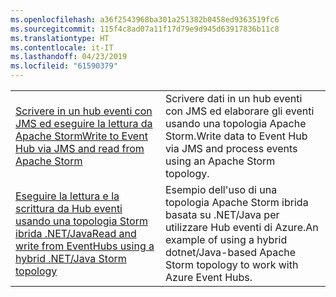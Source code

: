 ```yaml
---
ms.openlocfilehash: a36f2543968ba301a251382b0458ed9363519fc6
ms.sourcegitcommit: 115f4c8ad07a11f17d79e9d945d63917836b11c8
ms.translationtype: HT
ms.contentlocale: it-IT
ms.lasthandoff: 04/23/2019
ms.locfileid: "61590379"
---
```

|  |  |
|---------|---------|
| <span data-ttu-id="1e742-101">[Scrivere in un hub eventi con JMS ed eseguire la lettura da Apache Storm][1]</span><span class="sxs-lookup"><span data-stu-id="1e742-101">[Write to Event Hub via JMS and read from Apache Storm][1]</span></span> | <span data-ttu-id="1e742-102">Scrivere dati in un hub eventi con JMS ed elaborare gli eventi usando una topologia Apache Storm.</span><span class="sxs-lookup"><span data-stu-id="1e742-102">Write data to Event Hub via JMS and process events using an Apache Storm topology.</span></span> 
| <span data-ttu-id="1e742-103">[Eseguire la lettura e la scrittura da Hub eventi usando una topologia Storm ibrida .NET/Java][2]</span><span class="sxs-lookup"><span data-stu-id="1e742-103">[Read and write from EventHubs using a hybrid .NET/Java Storm topology][2]</span></span> | <span data-ttu-id="1e742-104">Esempio dell'uso di una topologia Apache Storm ibrida basata su .NET/Java per utilizzare Hub eventi di Azure.</span><span class="sxs-lookup"><span data-stu-id="1e742-104">An example of using a hybrid dotnet/Java-based Apache Storm topology to work with Azure Event Hubs.</span></span>

[1]: https://azure.microsoft.com/resources/samples/event-hubs-java-storm-sender-jms-receiver/
[2]: https://azure.microsoft.com/resources/samples/hdinsight-dotnet-java-storm-eventhub/
